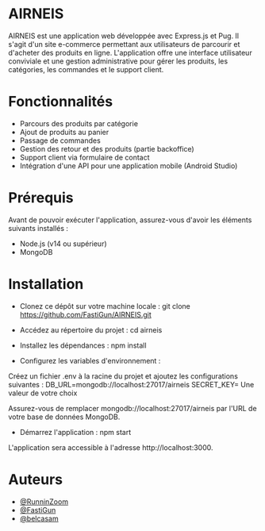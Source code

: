 # AIRNEIS
AIRNEIS est une application web développée avec Express.js et Pug. Il s'agit d'un site e-commerce permettant aux utilisateurs de parcourir et d'acheter des produits en ligne. L'application offre une interface utilisateur conviviale et une gestion administrative pour gérer les produits, les catégories, les commandes et le support client.

# Fonctionnalités
- Parcours des produits par catégorie
- Ajout de produits au panier
- Passage de commandes
- Gestion des retour et des produits (partie backoffice)
- Support client via formulaire de contact
- Intégration d'une API pour une application mobile (Android Studio)

# Prérequis
Avant de pouvoir exécuter l'application, assurez-vous d'avoir les éléments suivants installés :
- Node.js (v14 ou supérieur)
- MongoDB

# Installation
- Clonez ce dépôt sur votre machine locale : git clone https://github.com/FastiGun/AIRNEIS.git
- Accédez au répertoire du projet : cd airneis
- Installez les dépendances : npm install
  
- Configurez les variables d'environnement :

Créez un fichier .env à la racine du projet et ajoutez les configurations suivantes :
DB_URL=mongodb://localhost:27017/airneis
SECRET_KEY= Une valeur de votre choix

Assurez-vous de remplacer mongodb://localhost:27017/airneis par l'URL de votre base de données MongoDB.

- Démarrez l'application : npm start

L'application sera accessible à l'adresse http://localhost:3000.

# Auteurs

- [@RunninZoom](https://github.com/RunninZoom)
- [@FastiGun](https://github.com/FastiGun)
- [@belcasam](https://github.com/belcasam)
